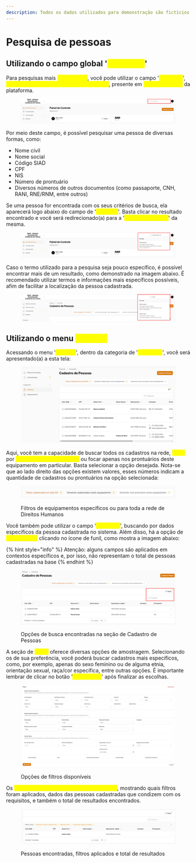 ```yaml
---
description: Todos os dados utilizados para demonstração são fictícios.
---
```


# Pesquisa de pessoas

## Utilizando o campo global '<mark style="color:yellow;">Pesquisar</mark>'

Para pesquisas mais <mark style="color:yellow;">abrangentes</mark>, você pode utilizar o campo '<mark style="color:yellow;">Pesquisar</mark>', <mark style="color:yellow;">localizado no canto superior direito da tela</mark>, presente em <mark style="color:yellow;">todas as seções</mark> da plataforma.

<figure><img src="../.gitbook/assets/image (16).png" alt=""><figcaption></figcaption></figure>

Por meio deste campo, é possível pesquisar uma pessoa de diversas formas, como:

* Nome civil
* Nome social
* Código SIAD
* CPF
* NIS
* Número de prontuário
* Diversos números de outros documentos (como passaporte, CNH, RANI, RNE/RNM, entre outros)

Se uma pessoa for encontrada com os seus critérios de busca, ela aparecerá logo abaixo do campo de '<mark style="color:yellow;">Pesquisa</mark>'. Basta clicar no resultado encontrado e você será redirecionado(a) para a '<mark style="color:yellow;">Ficha de Cadastro</mark>' da mesma.

<figure><img src="../.gitbook/assets/image (17).png" alt=""><figcaption></figcaption></figure>

Caso o termo utilizado para a pesquisa seja pouco específico, é possível encontrar mais de um resultado, como demonstrado na imagem abaixo. É recomendado utilizar termos e informações mais específicos possíveis, afim de facilitar a localização da pessoa cadastrada.

<figure><img src="../.gitbook/assets/image (18).png" alt=""><figcaption></figcaption></figure>

## Utilizando o menu <mark style="color:yellow;">Pessoas</mark>

Acessando o menu '<mark style="color:yellow;">Pessoas</mark>', dentro da categoria de '<mark style="color:yellow;">Cadastros</mark>', você será apresentado(a) a esta tela:

<figure><img src="../.gitbook/assets/image (20).png" alt=""><figcaption></figcaption></figure>

Aqui, você tem a capacidade de buscar todos os cadastros na rede, <mark style="color:yellow;">filtrar</mark> por <mark style="color:yellow;">equipamentos específicos</mark> ou focar apenas nos prontuários deste equipamento em particular. Basta selecionar a opção desejada. Nota-se que ao lado direito das opções existem valores, esses números indicam a quantidade de cadastros ou prontuários na opção selecionada:

<figure><img src="../.gitbook/assets/image (21).png" alt=""><figcaption><p>Filtros de equipamentos específicos ou para toda a rede de Direitos Humanos</p></figcaption></figure>

Você também pode utilizar o campo '<mark style="color:yellow;">Pesquisar</mark>', buscando por dados específicos da pessoa cadastrada no sistema. Além disso, há a opção de <mark style="color:yellow;">aplicar filtros</mark> clicando no ícone de funil, como mostra a imagem abaixo:

{% hint style="info" %}
Atenção: alguns campos são aplicados em contextos específicos e, por isso, não representam o total de pessoas cadastradas na base
{% endhint %}

<figure><img src="../.gitbook/assets/image (22).png" alt=""><figcaption><p>Opções de busca encontradas na seção de Cadastro de Pessoas</p></figcaption></figure>

A seção de <mark style="color:yellow;">filtros</mark> oferece diversas opções de amostragem. Selecionando os de sua preferência, você poderá buscar cadastros mais específicos, como, por exemplo, apenas do sexo feminino ou de alguma etnia, orientação sexual, raça/cor específica, entre outras opções. É importante lembrar de clicar no botão '<mark style="color:yellow;">Aplicar filtro</mark>' após finalizar as escolhas.

<figure><img src="../.gitbook/assets/image (23).png" alt=""><figcaption><p>Opções de filtros disponíveis</p></figcaption></figure>

Os <mark style="color:yellow;">resultados serão exibidos na tabela abaixo</mark>, mostrando quais filtros foram aplicados, dados das pessoas cadastradas que condizem com os requisitos, e também o total de resultados encontrados.

<figure><img src="../.gitbook/assets/image (25).png" alt=""><figcaption><p>Pessoas encontradas, filtros aplicados e total de resultados</p></figcaption></figure>

